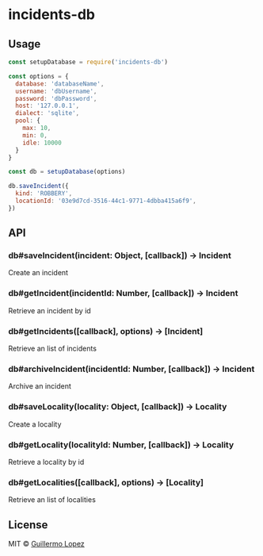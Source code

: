 # incidents-db

## Usage

```js
const setupDatabase = require('incidents-db')

const options = {
  database: 'databaseName',
  username: 'dbUsername',
  password: 'dbPassword',
  host: '127.0.0.1',
  dialect: 'sqlite',
  pool: {
    max: 10,
    min: 0,
    idle: 10000
  }
}

const db = setupDatabase(options)

db.saveIncident({
  kind: 'ROBBERY',
  locationId: '03e9d7cd-3516-44c1-9771-4dbba415a6f9',
})
```

## API

### db#saveIncident(incident: Object, [callback]) -> Incident
Create an incident

### db#getIncident(incidentId: Number, [callback]) -> Incident
Retrieve an incident by id

### db#getIncidents([callback], options) -> [Incident]
Retrieve an list of incidents

### db#archiveIncident(incidentId: Number, [callback]) -> Incident
Archive an incident

### db#saveLocality(locality: Object, [callback]) -> Locality
Create a locality

### db#getLocality(localityId: Number, [callback]) -> Locality
Retrieve a locality by id

### db#getLocalities([callback], options) -> [Locality]
Retrieve an list of localities


## License
MIT © [Guillermo Lopez](http://www.guillermolopez.net)